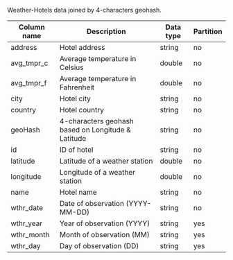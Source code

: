 Weather-Hotels data joined by 4-characters geohash.

| Column name | Description | Data type | Partition |
| --- | --- | --- | --- |
| address | Hotel address | string | no |
| avg_tmpr_c | Average temperature in Celsius | double | no |
| avg_tmpr_f | Average temperature in Fahrenheit | double | no |
| city | Hotel city | string | no |
| country | Hotel country | string | no |
| geoHash | 4-characters geohash based on Longitude & Latitude | string | no |
| id | ID of hotel | string | no |
| latitude | Latitude of a weather station | double | no |
| longitude | Longitude of a weather station | double | no |
| name | Hotel name | string | no |
| wthr_date | Date of observation (YYYY-MM-DD) | string | no |
| wthr_year | Year of observation (YYYY) | string | yes |
| wthr_month | Month of observation (MM) | string | yes |
| wthr_day | Day of observation (DD) | string | yes |
